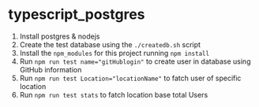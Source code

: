 # typescript_postgres

1. Install postgres & nodejs
2. Create the test database using the `./createdb.sh` script
3. Install the `npm_modules` for this project running `npm install`
4. Run `npm run test name="gitHublogin"` to create user in database using GitHub information
5. Run `npm run test Location="locationName"` to fatch user of specific location
5. Run `npm run test stats` to fatch location base total Users
